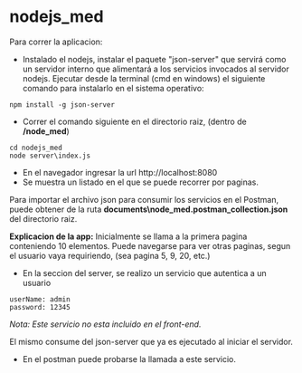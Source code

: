 # nodejs_med
Para correr la aplicacion:
* Instalado el nodejs, instalar el paquete "json-server" que servirá como un servidor
interno que alimentará a los servicios invocados al servidor nodejs. Ejecutar desde 
la terminal (cmd en windows) el siguiente comando para instalarlo en el sistema operativo: 
```
npm install -g json-server
```
* Correr el comando siguiente en el directorio raiz, (dentro de **/node_med**)
```
cd nodejs_med
node server\index.js
```
* En el navegador ingresar la url http://localhost:8080
* Se muestra un listado en el que se puede recorrer por paginas.

Para importar el archivo json para consumir los servicios en el Postman, 
puede obtener de la ruta **documents\node_med.postman_collection.json** del
directorio raiz.

**Explicacion de la app:** Inicialmente se llama a la primera pagina 
conteniendo 10 elementos. Puede navegarse para ver otras paginas, segun
el usuario vaya requiriendo, (sea pagina 5, 9, 20, etc.)
* En la seccion del server, se realizo un servicio que autentica a un usuario
```
userName: admin
password: 12345
```
_Nota: Este servicio no esta incluido en el front-end._

El mismo consume del json-server que ya es ejecutado al iniciar el servidor.
* En el postman puede probarse la llamada a este servicio.
